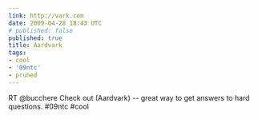 ```yaml
---
link: http://vark.com
date: 2009-04-28 18:43 UTC
# published: false
published: true
title: Aardvark
tags:
- cool
- '09ntc'
- pruned
---
```


RT @bucchere Check out  (Aardvark) -- great way to get answers to hard questions. #09ntc #cool
